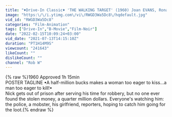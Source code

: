 ```yaml
---
title: "♦Drive-In Classic♦ 'THE WALKING TARGET' (1960) Joan EVANS, Ronald FOSTER, Merry ANDERS"
image: "https:\/\/i.ytimg.com\/vi\/RWGD3Wa5Dc8\/hqdefault.jpg"
vid_id: "RWGD3Wa5Dc8"
categories: "Film-Animation"
tags: ["Drive-In","B-Movie","Film-Noir"]
date: "2022-02-15T10:09:24+03:00"
vid_date: "2021-07-13T14:15:10Z"
duration: "PT1H14M9S"
viewcount: "241643"
likeCount: ""
dislikeCount: ""
channel: "Rob W"
---
```

{% raw %}1960 Approved 1h 15min<br />POSTER TAGLINE •A half-million bucks makes a woman too eager to kiss...a man too eager to kill!•<br />Nick gets out of prison after serving his time for robbery, but no one ever found the stolen money, a quarter million dollars. Everyone's watching him: the police, a mobster, his girlfriend, reporters, hoping to catch him going for the loot.{% endraw %}
